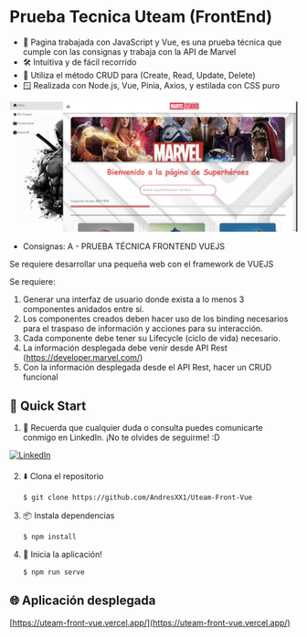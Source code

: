 # Prueba Tecnica Uteam (FrontEnd)

* 💬 Pagina trabajada con JavaScript y Vue, es una prueba técnica que cumple con las consignas y trabaja con la API de Marvel
* 🛠️ Intuitiva y de fácil recorrido 
* 📁 Utiliza el método CRUD para (Create, Read, Update, Delete)
* 🪟 Realizada con Node.js, Vue, Pinia, Axios, y estilada con CSS puro

<img width="1459" alt="home img" src="./public/home.jpg">

* Consignas:
A - PRUEBA TÉCNICA FRONTEND VUEJS

Se requiere desarrollar una pequeña web con el framework de VUEJS

Se requiere:

1. Generar una interfaz de usuario donde exista a lo menos 3 componentes anidados entre sí.
2. Los componentes creados deben hacer uso de los binding necesarios para el traspaso de información y acciones para su interacción.
3. Cada componente debe tener su Lifecycle (ciclo de vida) necesario.
4. La información desplegada debe venir desde API Rest (https://developer.marvel.com/)
5. Con la información desplegada desde el API Rest, hacer un CRUD funcional

## 🌟 Quick Start

1. 👤 Recuerda que cualquier duda o consulta puedes comunicarte conmigo en LinkedIn. ¡No te olvides de seguirme! :D

<a href="https://www.linkedin.com/in/andres-vera-676414281/" target="_blank">
    <img src="https://img.shields.io/badge/linkedin-%231E77B5.svg?&style=for-the-badge&logo=linkedin&logoColor=white" alt="LinkedIn" style="margin-bottom: 5px;" />
</a>

2. ⬇️ Clona el repositorio

    ```bash
    $ git clone https://github.com/AndresXX1/Uteam-Front-Vue
    ```

3. 📦 Instala dependencias

    ```bash
    $ npm install
    ```

4. 🏃‍️ Inicia la aplicación!

    ```bash
    $ npm run serve
    ```

## 🌐 Aplicación desplegada

[https://uteam-front-vue.vercel.app/](https://uteam-front-vue.vercel.app/)

